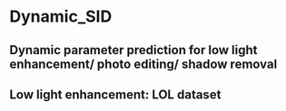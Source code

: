 # Dynamic_SID

## Dynamic parameter prediction for low light enhancement/ photo editing/ shadow removal
## Low light enhancement: LOL dataset
## 
